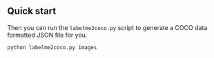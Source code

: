 ## Quick start

Then you can run the `labelme2coco.py` script to generate a COCO data formatted JSON file for you.
```
python labelme2coco.py images
```

